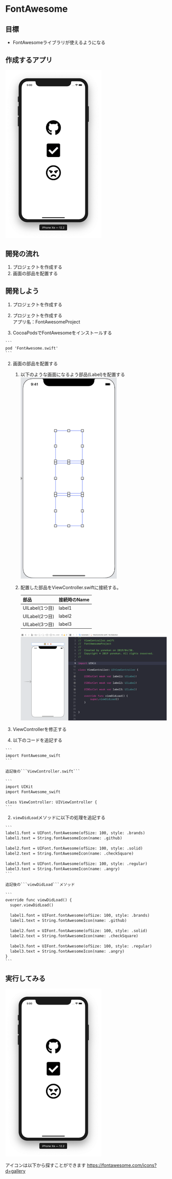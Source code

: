 # FontAwesome  

## 目標
- FontAwesomeライブラリが使えるようになる

## 作成するアプリ
<img src="./img/FontProject.png" width="300px">

## 開発の流れ
1. プロジェクトを作成する
2. 画面の部品を配置する

## 開発しよう
1. プロジェクトを作成する
  1. プロジェクトを作成する  
  アプリ名：FontAwesomeProject

  2. CocoaPodsでFontAwesomeをインストールする

    ```
    pod 'FontAwesome.swift'
    ```

2. 画面の部品を配置する
    1. 以下のような画面になるよう部品(Label)を配置する  
        <img src="./img/FontUI.png" width="300px">

    2. 配置した部品をViewController.swiftに接続する。
    
        |部品|接続時のName|
        |---|---|
        |UILabel(1つ目)|label1|
        |UILabel(2つ目)|label2|
        |UILabel(3つ目)|label3|

        ![Swiftロゴ](./img/connect_font_ui.png)

3. ViewControllerを修正する

  1. 以下のコードを追記する

    ```
    import FontAwesome_swift
    ```

    追記後の```ViewController.swift```

    ```
    import UIKit
    import FontAwesome_swift

    class ViewController: UIViewController {
    ```

  2. ```viewDidLoad```メソッドに以下の処理を追記する

    ```
    label1.font = UIFont.fontAwesome(ofSize: 100, style: .brands)
    label1.text = String.fontAwesomeIcon(name: .github)
    
    label2.font = UIFont.fontAwesome(ofSize: 100, style: .solid)
    label2.text = String.fontAwesomeIcon(name: .checkSquare)
    
    label3.font = UIFont.fontAwesome(ofSize: 100, style: .regular)
    label3.text = String.fontAwesomeIcon(name: .angry)
    ```

    追記後の```viewDidLoad```メソッド

    ```
    override func viewDidLoad() {
      super.viewDidLoad()
      
      label1.font = UIFont.fontAwesome(ofSize: 100, style: .brands)
      label1.text = String.fontAwesomeIcon(name: .github)
      
      label2.font = UIFont.fontAwesome(ofSize: 100, style: .solid)
      label2.text = String.fontAwesomeIcon(name: .checkSquare)
      
      label3.font = UIFont.fontAwesome(ofSize: 100, style: .regular)
      label3.text = String.fontAwesomeIcon(name: .angry)
    }
    ```

## 実行してみる
<img src="./img/FontProject.png" width="300px">

アイコンは以下から探すことができます
https://fontawesome.com/icons?d=gallery